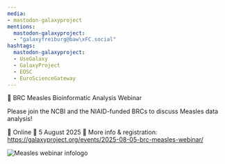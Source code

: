 ```yaml
---
media:
- mastodon-galaxyproject
mentions:
  mastodon-galaxyproject:
  - "galaxyfreiburg@baw\xFC.social"
hashtags:
  mastodon-galaxyproject:
  - UseGalaxy
  - GalaxyProject
  - EOSC
  - EuroScienceGateway
---
```

📣 BRC Measles Bioinformatic Analysis Webinar

Please join the NCBI and the NIAID-funded BRCs to discuss Measles data analysis!

📍 Online
📅 5 August 2025
🔗 More info & registration: https://galaxyproject.org/events/2025-08-05-brc-measles-webinar/

![Measles webinar infologo](https://galaxyproject.org/assets/static/1752585196937.7c86909.98e3d8698249838fa50247abe038a2ed.png)